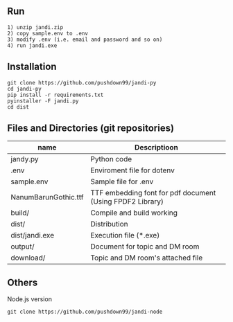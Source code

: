 ## Run
~~~command
1) unzip jandi.zip
2) copy sample.env to .env
3) modify .env (i.e. email and password and so on)
4) run jandi.exe
~~~

## Installation
~~~console
git clone https://github.com/pushdown99/jandi-py
cd jandi-py
pip install -r requirements.txt
pyinstaller -F jandi.py
cd dist
~~~

## Files and Directories (git repositories)
name|Descriptioon
---|---
jandy.py|Python code
.env|Enviroment file for dotenv
sample.env|Sample file for .env
NanumBarunGothic.ttf|TTF embedding font for pdf document (Using FPDF2 Library)
build/|Compile and build working 
dist/|Distribution 
dist/jandi.exe|Execution file (*.exe)
output/|Document for topic and DM room
download/|Topic and DM room's attached file

## Others

Node.js version

~~~command
git clone https://github.com/pushdown99/jandi-node
~~~